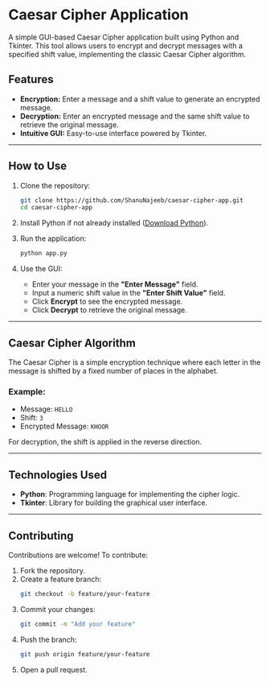 
# Caesar Cipher Application

A simple GUI-based Caesar Cipher application built using Python and Tkinter. This tool allows users to encrypt and decrypt messages with a specified shift value, implementing the classic Caesar Cipher algorithm.

## Features

- **Encryption:** Enter a message and a shift value to generate an encrypted message.
- **Decryption:** Enter an encrypted message and the same shift value to retrieve the original message.
- **Intuitive GUI:** Easy-to-use interface powered by Tkinter.

---

## How to Use

1. Clone the repository:
   ```bash
   git clone https://github.com/ShanuNajeeb/caesar-cipher-app.git
   cd caesar-cipher-app
   ```

2. Install Python if not already installed ([Download Python](https://www.python.org/downloads/)).

3. Run the application:
   ```bash
   python app.py
   ```

4. Use the GUI:
   - Enter your message in the **"Enter Message"** field.
   - Input a numeric shift value in the **"Enter Shift Value"** field.
   - Click **Encrypt** to see the encrypted message.
   - Click **Decrypt** to retrieve the original message.

---

## Caesar Cipher Algorithm

The Caesar Cipher is a simple encryption technique where each letter in the message is shifted by a fixed number of places in the alphabet.

### Example:
- Message: `HELLO`
- Shift: `3`
- Encrypted Message: `KHOOR`

For decryption, the shift is applied in the reverse direction.

---

## Technologies Used

- **Python**: Programming language for implementing the cipher logic.
- **Tkinter**: Library for building the graphical user interface.

---

## Contributing

Contributions are welcome! To contribute:
1. Fork the repository.
2. Create a feature branch:
   ```bash
   git checkout -b feature/your-feature
   ```
3. Commit your changes:
   ```bash
   git commit -m "Add your feature"
   ```
4. Push the branch:
   ```bash
   git push origin feature/your-feature
   ```
5. Open a pull request.

